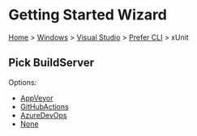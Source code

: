 <!--
GENERATED FILE - DO NOT EDIT
This file was generated by [MarkdownSnippets](https://github.com/SimonCropp/MarkdownSnippets).
Source File: /docs/mdsource/wiz/Windows_VisualStudio_Cli_xUnit.source.md
To change this file edit the source file and then run MarkdownSnippets.
-->

# Getting Started Wizard

[Home](/docs/wiz/readme.md) > [Windows](Windows.md) > [Visual Studio](Windows_VisualStudio.md) > [Prefer CLI](Windows_VisualStudio_Cli.md) > xUnit

## Pick BuildServer

Options:
 * [AppVeyor](Windows_VisualStudio_Cli_xUnit_AppVeyor.md)
 * [GitHubActions](Windows_VisualStudio_Cli_xUnit_GitHubActions.md)
 * [AzureDevOps](Windows_VisualStudio_Cli_xUnit_AzureDevOps.md)
 * [None](Windows_VisualStudio_Cli_xUnit_None.md)
